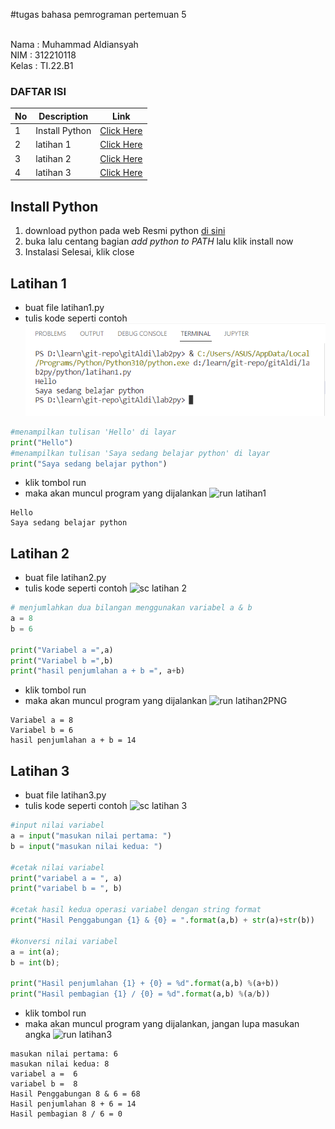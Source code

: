 #tugas bahasa pemrograman pertemuan 5

<br>
Nama : Muhammad Aldiansyah <br>
NIM : 312210118<br>
Kelas : TI.22.B1<br>

### DAFTAR ISI <br>
| No | Description | Link |
| ----- | ----- | ---- |
| 1 | Install Python| [Click Here](#Install-Python)|
| 2 | latihan 1 | [Click Here](#Latihan-1) |
| 3 | latihan 2 | [Click Here](#Latihan-2) |
| 4 | latihan 3 | [Click Here](#Latihan-3) |

## Install Python
1. download python pada web Resmi python [di sini](https://python.org)
2. buka lalu centang bagian *add python to PATH* lalu klik install now
3. Instalasi Selesai, klik close



## Latihan 1
* buat file latihan1.py
* tulis kode seperti contoh
![latihan1](https://github.com/MhmmdAldi19/lab2py/blob/bb9b16c5ca22fde6aa531c6fe7c9cf89182e6663/img/run%20latihan1.PNG)
```python
#menampilkan tulisan 'Hello' di layar
print("Hello")
#menampilkan tulisan 'Saya sedang belajar python' di layar
print("Saya sedang belajar python")
```
* klik tombol run
* maka akan muncul program yang dijalankan
![run latihan1](https://user-images.githubusercontent.com/115919203/197142752-48615e51-fff0-4e22-9d75-5d6b8ef989c3.PNG)


```
Hello
Saya sedang belajar python
```


## Latihan 2
* buat file latihan2.py
* tulis kode seperti contoh
![sc latihan 2](https://user-images.githubusercontent.com/115919203/197142882-432d148a-6e66-4856-ae17-a23e0f4848be.PNG)


``` python
# menjumlahkan dua bilangan menggunakan variabel a & b
a = 8
b = 6

print("Variabel a =",a)
print("Variabel b =",b)
print("hasil penjumlahan a + b =", a+b)
```


* klik tombol run
* maka akan muncul program yang dijalankan
![run latihan2PNG](https://user-images.githubusercontent.com/115919203/197143080-b9e6f539-e92e-4074-b74e-8597523b4d39.PNG)



```
Variabel a = 8
Variabel b = 6
hasil penjumlahan a + b = 14
```


## Latihan 3
* buat file latihan3.py
* tulis kode seperti contoh
![sc latihan 3](https://user-images.githubusercontent.com/115919203/197143120-c8bf92bd-d5fc-4959-91cf-6fd0fce3e340.PNG)



```python
#input nilai variabel
a = input("masukan nilai pertama: ")
b = input("masukan nilai kedua: ")

#cetak nilai variabel
print("variabel a = ", a)
print("variabel b = ", b)

#cetak hasil kedua operasi variabel dengan string format
print("Hasil Penggabungan {1} & {0} = ".format(a,b) + str(a)+str(b))

#konversi nilai variabel 
a = int(a);
b = int(b);

print("Hasil penjumlahan {1} + {0} = %d".format(a,b) %(a+b))
print("Hasil pembagian {1} / {0} = %d".format(a,b) %(a/b))
```
* klik tombol run
* maka akan muncul program yang dijalankan, jangan lupa masukan angka
![run latihan3](https://user-images.githubusercontent.com/115919203/197143160-b920e9ad-0d32-4b42-ac83-18b3a1ca351b.PNG)


```
masukan nilai pertama: 6
masukan nilai kedua: 8
variabel a =  6
variabel b =  8
Hasil Penggabungan 8 & 6 = 68
Hasil penjumlahan 8 + 6 = 14
Hasil pembagian 8 / 6 = 0
```
